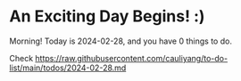 # An Exciting Day Begins! :)

Morning! Today is 2024-02-28, and you have 0 things to do.

Check https://raw.githubusercontent.com/cauliyang/to-do-list/main/todos/2024-02-28.md